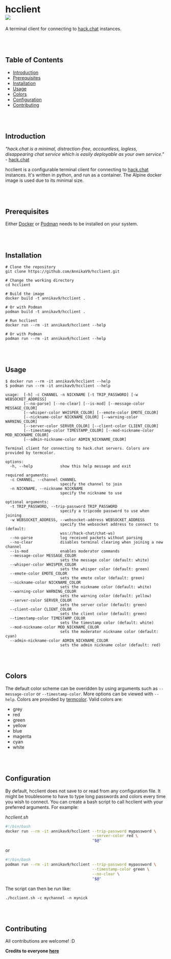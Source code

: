 # hcclient <br /> <a target="_blank" href="https://github.com/AnnikaV9/carrotsh/blob/master/LICENSE" title="License"><img src="https://img.shields.io/static/v1?label=License&message=The%20Unlicense&color=blue&style=flat-square"></a>
A terminal client for connecting to [hack.chat](https://github.com/hack-chat/main) instances.

<br />
<br />

## Table of Contents
- [Introduction](#introduction)
- [Prerequisites](#prerequisites)
- [Installation](#installation)
- [Usage](#usage)
- [Colors](#colors)
- [Configuration](#configuration)
- [Contributing](#contributing)

<br />
<br />

## Introduction <a name="introduction"></a>
*"hack.chat is a minimal, distraction-free, accountless, logless, disappearing chat service which is easily deployable as your own service."* - [hack.chat](https://github.com/hack-chat/main)

hcclient is a configurable terminal client for connecting to [hack.chat](https://github.com/hack-chat/main) instances. It's written in python, and run as a container. The Alpine docker image is used due to its minimal size.

<br />
<br />

## Prerequisites <a name="prerequisites"></a>
Either [Docker](https://docs.docker.com/engine/) or [Podman](https://github.com/containers/podman) needs to be installed on your system.

<br />
<br />

## Installation <a name="installation"></a>

```
# Clone the repository
git clone https://github.com/AnnikaV9/hcclient.git

# Change the working directory
cd hcclient

# Build the image
docker build -t annikav9/hcclient .

# Or with Podman
podman build -t annikav9/hcclient .

# Run hcclient
docker run --rm -it annikav9/hcclient --help

# Or with Podman
podman run --rm -it annikav9/hcclient --help
```

<br />
<br />

## Usage <a name="usage"></a>
```
$ docker run --rm -it annikav9/hcclient --help
$ podman run --rm -it annikav9/hcclient --help

usage:  [-h] -c CHANNEL -n NICKNAME [-t TRIP_PASSWORD] [-w WEBSOCKET_ADDRESS]
        [--no-parse] [--no-clear] [--is-mod] [--message-color MESSAGE_COLOR]
        [--whisper-color WHISPER_COLOR] [--emote-color EMOTE_COLOR]
        [--nickname-color NICKNAME_COLOR] [--warning-color WARNING_COLOR]
        [--server-color SERVER_COLOR] [--client-color CLIENT_COLOR]
        [--timestamp-color TIMESTAMP_COLOR] [--mod-nickname-color MOD_NICKNAME_COLOR]
        [--admin-nickname-color ADMIN_NICKNAME_COLOR]

Terminal client for connecting to hack.chat servers. Colors are provided by termcolor.

options:
  -h, --help            show this help message and exit

required arguments:
  -c CHANNEL, --channel CHANNEL
                        specify the channel to join
  -n NICKNAME, --nickname NICKNAME
                        specify the nickname to use

optional arguments:
  -t TRIP_PASSWORD, --trip-password TRIP_PASSWORD
                        specify a tripcode password to use when joining
  -w WEBSOCKET_ADDRESS, --websocket-address WEBSOCKET_ADDRESS
                        specify the websocket address to connect to (default:
                        wss://hack-chat/chat-ws)
  --no-parse            log received packets without parsing
  --no-clear            disables terminal clearing when joining a new channel
  --is-mod              enables moderator commands
  --message-color MESSAGE_COLOR
                        sets the message color (default: white)
  --whisper-color WHISPER_COLOR
                        sets the whisper color (default: green)
  --emote-color EMOTE_COLOR
                        sets the emote color (default: green)
  --nickname-color NICKNAME_COLOR
                        sets the nickname color (default: white)
  --warning-color WARNING_COLOR
                        sets the warning color (default: yellow)
  --server-color SERVER_COLOR
                        sets the server color (default: green)
  --client-color CLIENT_COLOR
                        sets the client color (default: green)
  --timestamp-color TIMESTAMP_COLOR
                        sets the timestamp color (default: white)
  --mod-nickname-color MOD_NICKNAME_COLOR
                        sets the moderator nickname color (default: cyan)
  --admin-nickname-color ADMIN_NICKNAME_COLOR
                        sets the admin nickname color (default: red)
```

<br />
<br />

## Colors <a name="colors"></a>
The default color scheme can be overidden by using arguments such as `--message-color` or `--timestamp-color`. More options can be viewed with `--help`. Colors are provided by [termcolor](https://pypi.org/project/termcolor/). Valid colors are:
- grey
- red
- green
- yellow
- blue
- magenta
- cyan
- white

<br />
<br />

## Configuration <a name="configuration"></a>
By default, hcclient does not save to or read from any configuration file. It might be troublesome to have to type long passwords and colors every time you wish to connect. You can create a bash script to call hcclient with your preferred arguments. For example:

*hcclient.sh*
```bash
#!/bin/bash
docker run --rm -it annikav9/hcclient --trip-password mypassword \
                                      --server-color red \
                                      "$@"
```
or
```bash
#!/bin/bash
podman run --rm -it annikav9/hcclient --trip-password mypassword \
                                      --timestamp-color green \
                                      --no-clear \
                                      "$@"
```
The script can then be run like:
```
./hcclient.sh -c mychannel -n mynick
```

<br />
<br />

## Contributing <a name="contributing"></a>

All contributions are welcome! :D

**Credits to everyone [here](https://github.com/AnnikaV9/hcclient/graphs/contributors)**
